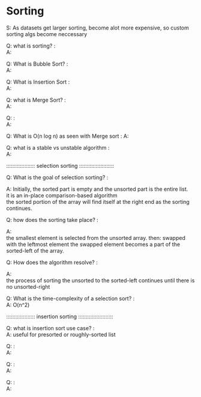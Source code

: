 # Sorting

S: As datasets get larger sorting, become alot more expensive, so custom sorting algs become neccessary 
         

Q: what is sorting? :      
A:  
      
Q: What is Bubble Sort? :      
A:  
        
Q: What is Insertion Sort :    
A:  
      
         
Q:  what is Merge Sort?  :     
A:     
      
Q:   :      
A:    
         
Q: What is O(n log n) as seen with Merge sort : 
A:     
        
Q: what is a stable vs unstable algorithm :   
A:  
      
         
   ::::::::::::::::::: selection sorting :::::::::::::::::::::::      


Q: What is the goal of selection sorting?  :     
          
A:     Initially, the sorted part is empty and the unsorted part is the entire list.  
       it is an in-place comparison-based algorithm     
       the sorted portion of the array will find itself at the right end as the sorting continues.

Q: how does the sorting take place? :      
          
A:  
      the smallest element is selected from the unsorted array.
      then:  swapped with the leftmost element
      the swapped element becomes a part of the sorted-left of the array.    
    
Q: How does the algorithm resolve? :     

A:    
    the process of sorting the unsorted to the sorted-left continues until there is no unsorted-right

Q: What is the time-complexity of a selection sort? :    
A: O(n^2)



::::::::::::::::::: insertion sorting :::::::::::::::::::::::   

Q: what is insertion sort use case?  :  
A: useful for presorted or roughly-sorted list      


Q:   :  
A:      

Q:   :  
A:      

Q:   :  
A:      